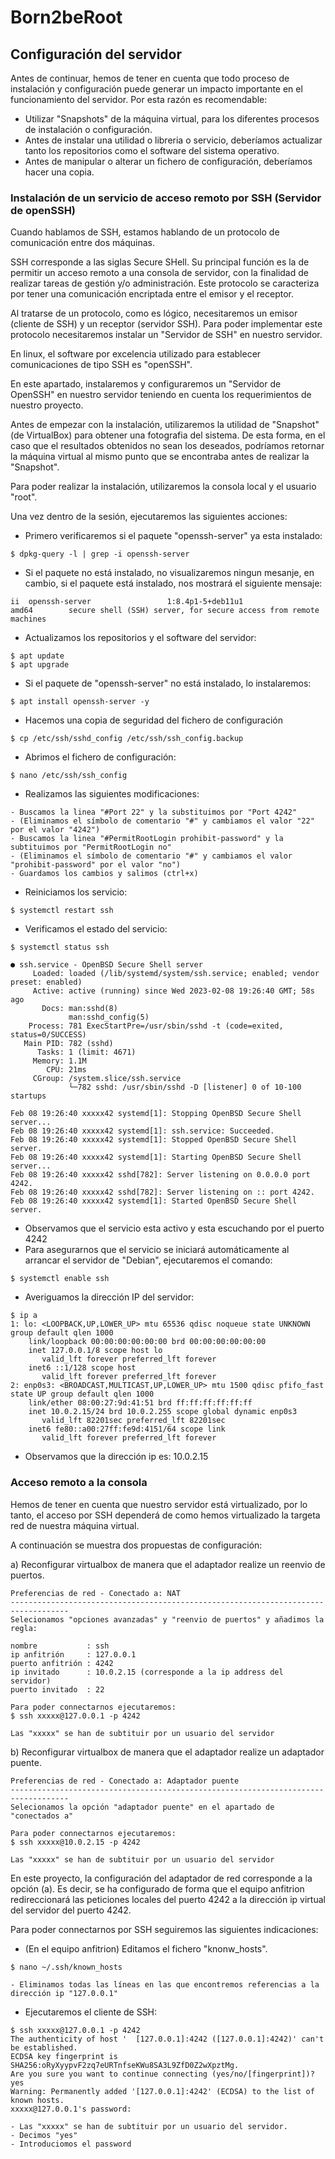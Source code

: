 # Born2beRoot

## Configuración del servidor

Antes de continuar, hemos de tener en cuenta que todo proceso de instalación y configuración puede generar un impacto importante en el funcionamiento del servidor. Por esta razón es recomendable:

- Utilizar "Snapshots" de la máquina virtual, para los diferentes procesos de instalación o configuración.
- Antes de instalar una utilidad o libreria o servicio, deberíamos actualizar tanto los repositorios como el software del sistema operativo.
- Antes de manipular o alterar un fichero de configuración, deberíamos hacer una copia.

### Instalación de un servicio de acceso remoto por SSH (Servidor de openSSH)

Cuando hablamos de SSH, estamos hablando de un protocolo de comunicación entre dos máquinas. 

SSH corresponde a las siglas Secure SHell. Su principal función es la de permitir un acceso remoto a una consola de servidor, con la finalidad de realizar tareas de gestión y/o administración. Este protocolo se caracteriza por tener una comunicación encriptada entre el emisor y el receptor.

Al tratarse de un protocolo, como es lógico, necesitaremos un emisor (cliente de SSH) y un receptor (servidor SSH). Para poder implementar este protocolo necesitaremos instalar un "Servidor de SSH" en nuestro servidor.

En linux, el software por excelencia utilizado para establecer comunicaciones de tipo SSH es "openSSH". 

En este apartado, instalaremos y configuraremos un "Servidor de OpenSSH" en nuestro servidor teniendo en cuenta los requerimientos de nuestro proyecto.

Antes de empezar con la instalación, utilizaremos la utilidad de "Snapshot" (de VirtualBox) para obtener una fotografia del sistema. De esta forma, en el caso que el resultados obtenidos no sean los deseados, podríamos retornar la máquina virtual al mismo punto que se encontraba antes de realizar la "Snapshot".

Para poder realizar la instalación, utilizaremos la consola local y el usuario "root".

Una vez dentro de la sesión, ejecutaremos las siguientes acciones:

- Primero verificaremos si el paquete "openssh-server" ya esta instalado: 
```
$ dpkg-query -l | grep -i openssh-server
```
- Si el paquete no está instalado, no visualizaremos ningun mesanje, en cambio, si el paquete está instalado, nos mostrará el siguiente mensaje:
```
ii  openssh-server                 1:8.4p1-5+deb11u1              amd64        secure shell (SSH) server, for secure access from remote machines
```
- Actualizamos los repositorios y el software del servidor:
```
$ apt update
$ apt upgrade
```
- Si el paquete de "openssh-server" no está instalado, lo instalaremos:
```
$ apt install openssh-server -y
```
- Hacemos una copia de seguridad del fichero de configuración
```
$ cp /etc/ssh/sshd_config /etc/ssh/ssh_config.backup
```
- Abrimos el fichero de configuración:
```
$ nano /etc/ssh/ssh_config
```
- Realizamos las siguientes modificaciones:
```
- Buscamos la linea "#Port 22" y la substituimos por "Port 4242"
- (Eliminamos el símbolo de comentario "#" y cambiamos el valor "22" por el valor "4242")
- Buscamos la linea "#PermitRootLogin prohibit-password" y la subtituimos por "PermitRootLogin no"
- (Eliminamos el símbolo de comentario "#" y cambiamos el valor "prohibit-password" por el valor "no")
- Guardamos los cambios y salimos (ctrl+x)
```
- Reiniciamos los servicio:
```
$ systemctl restart ssh
```
- Verificamos el estado del servicio:
```
$ systemctl status ssh

● ssh.service - OpenBSD Secure Shell server
     Loaded: loaded (/lib/systemd/system/ssh.service; enabled; vendor preset: enabled)
     Active: active (running) since Wed 2023-02-08 19:26:40 GMT; 58s ago
       Docs: man:sshd(8)
             man:sshd_config(5)
    Process: 781 ExecStartPre=/usr/sbin/sshd -t (code=exited, status=0/SUCCESS)
   Main PID: 782 (sshd)
      Tasks: 1 (limit: 4671)
     Memory: 1.1M
        CPU: 21ms
     CGroup: /system.slice/ssh.service
             └─782 sshd: /usr/sbin/sshd -D [listener] 0 of 10-100 startups

Feb 08 19:26:40 xxxxx42 systemd[1]: Stopping OpenBSD Secure Shell server...
Feb 08 19:26:40 xxxxx42 systemd[1]: ssh.service: Succeeded.
Feb 08 19:26:40 xxxxx42 systemd[1]: Stopped OpenBSD Secure Shell server.
Feb 08 19:26:40 xxxxx42 systemd[1]: Starting OpenBSD Secure Shell server...
Feb 08 19:26:40 xxxxx42 sshd[782]: Server listening on 0.0.0.0 port 4242.
Feb 08 19:26:40 xxxxx42 sshd[782]: Server listening on :: port 4242.
Feb 08 19:26:40 xxxxx42 systemd[1]: Started OpenBSD Secure Shell server.
```
- Observamos que el servicio esta activo y esta escuchando por el puerto 4242
- Para asegurarnos que el servicio se iniciará automáticamente al arrancar el servidor de "Debian", ejecutaremos el comando:
```
$ systemctl enable ssh
```
- Averiguamos la dirección IP del servidor:
```
$ ip a
1: lo: <LOOPBACK,UP,LOWER_UP> mtu 65536 qdisc noqueue state UNKNOWN group default qlen 1000
    link/loopback 00:00:00:00:00:00 brd 00:00:00:00:00:00
    inet 127.0.0.1/8 scope host lo
       valid_lft forever preferred_lft forever
    inet6 ::1/128 scope host 
       valid_lft forever preferred_lft forever
2: enp0s3: <BROADCAST,MULTICAST,UP,LOWER_UP> mtu 1500 qdisc pfifo_fast state UP group default qlen 1000
    link/ether 08:00:27:9d:41:51 brd ff:ff:ff:ff:ff:ff
    inet 10.0.2.15/24 brd 10.0.2.255 scope global dynamic enp0s3
       valid_lft 82201sec preferred_lft 82201sec
    inet6 fe80::a00:27ff:fe9d:4151/64 scope link 
       valid_lft forever preferred_lft forever
```
- Observamos que la dirección ip es: 10.0.2.15

### Acceso remoto a la consola

Hemos de tener en cuenta que nuestro servidor está virtualizado, por lo tanto, el acceso por SSH dependerá de como hemos virtualizado la targeta red de nuestra máquina virtual. 

A continuación se muestra dos propuestas de configuración:

a)	Reconfigurar virtualbox de manera que el adaptador realize un reenvio de puertos.
	
	Preferencias de red - Conectado a: NAT
	-----------------------------------------------------------------------------------
	Selecionamos "opciones avanzadas" y "reenvio de puertos" y añadimos la regla:	

	nombre           : ssh
	ip anfitrión     : 127.0.0.1
	puerto anfitrión : 4242
	ip invitado      : 10.0.2.15 (corresponde a la ip address del servidor)
	puerto invitado  : 22
	
	Para poder connectarnos ejecutaremos:
	$ ssh xxxxx@127.0.0.1 -p 4242
     	
	Las "xxxxx" se han de subtituir por un usuario del servidor
	
b)	Reconfigurar virtualbox de manera que el adaptador realize un adaptador puente.

	Preferencias de red - Conectado a: Adaptador puente
	-----------------------------------------------------------------------------------
	Selecionamos la opción "adaptador puente" en el apartado de "conectados a"
	
	Para poder connectarnos ejecutaremos:
	$ ssh xxxxx@10.0.2.15 -p 4242
     	
	Las "xxxxx" se han de subtituir por un usuario del servidor

En este proyecto, la configuración del adaptador de red corresponde a la opción (a). Es decir, se ha configurado de forma que el equipo anfitrion redireccionará las peticiones locales del puerto 4242 a la dirección ip virtual del servidor del puerto 4242.

Para poder connectarnos por SSH seguiremos las siguientes indicaciones:

- (En el equipo anfitrion) Editamos el fichero "knonw_hosts".
```
$ nano ~/.ssh/known_hosts

- Eliminamos todas las líneas en las que encontremos referencias a la dirección ip "127.0.0.1"
```
- Ejecutaremos el cliente de SSH:
```
$ ssh xxxxx@127.0.0.1 -p 4242
The authenticity of host '	[127.0.0.1]:4242 ([127.0.0.1]:4242)' can't be established.
ECDSA key fingerprint is SHA256:oRyXyypvF2zq7eURTnfseKWu8SA3L9ZfD0Z2wXpztMg.
Are you sure you want to continue connecting (yes/no/[fingerprint])? yes
Warning: Permanently added '[127.0.0.1]:4242' (ECDSA) to the list of known hosts.
xxxxx@127.0.0.1's password:

- Las "xxxxx" se han de subtituir por un usuario del servidor.
- Decimos "yes"
- Introduciomos el password
```

